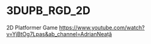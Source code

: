 # 3DUPB_RGD_2D
2D Platformer Game
 https://www.youtube.com/watch?v=YjBtOg7Lpas&ab_channel=AdrianNeață
